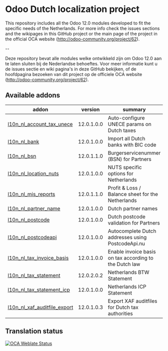 

Odoo Dutch localization project
===============================

This repository includes all the Odoo 12.0 modules developed to fit the specific needs of the Netherlands.
For more info check the issues sections and the wikipages in this GitHub project or the main page of the project in the official OCA website (http://odoo-community.org/project/62).

--

Deze repository bevat alle modules welke ontwikkeld zijn om Odoo 12.0 aan te laten sluiten bij de Nederlandse behoeftes. Voor meer informatie kunt u de issues sectie en wiki pagina's in deze GitHub bekijken, of de hoofdpagina bezoeken van dit project op de officiele OCA website (http://odoo-community.org/project/62). 

<!-- prettier-ignore-start -->
[//]: # (addons)

Available addons
----------------
addon | version | summary
--- | --- | ---
[l10n_nl_account_tax_unece](l10n_nl_account_tax_unece/) | 12.0.1.0.0 | Auto-configure UNECE params on Dutch taxes
[l10n_nl_bank](l10n_nl_bank/) | 12.0.1.0.0 | Import all Dutch banks with BIC code
[l10n_nl_bsn](l10n_nl_bsn/) | 12.0.1.1.0 | Burgerservicenummer (BSN) for Partners
[l10n_nl_location_nuts](l10n_nl_location_nuts/) | 12.0.1.0.0 | NUTS specific options for Netherlands
[l10n_nl_mis_reports](l10n_nl_mis_reports/) | 12.0.1.1.0 | Profit & Loss / Balance sheet for the Netherlands
[l10n_nl_partner_name](l10n_nl_partner_name/) | 12.0.1.0.0 | Dutch partner names
[l10n_nl_postcode](l10n_nl_postcode/) | 12.0.1.0.0 | Dutch postcode validation for Partners
[l10n_nl_postcodeapi](l10n_nl_postcodeapi/) | 12.0.1.0.0 | Autocomplete Dutch addresses using PostcodeApi.nu
[l10n_nl_tax_invoice_basis](l10n_nl_tax_invoice_basis/) | 12.0.1.0.0 | Enable invoice basis on tax according to the Dutch law
[l10n_nl_tax_statement](l10n_nl_tax_statement/) | 12.0.2.0.2 | Netherlands BTW Statement
[l10n_nl_tax_statement_icp](l10n_nl_tax_statement_icp/) | 12.0.1.0.0 | Netherlands ICP Statement
[l10n_nl_xaf_auditfile_export](l10n_nl_xaf_auditfile_export/) | 12.0.1.0.3 | Export XAF auditfiles for Dutch tax authorities

[//]: # (end addons)
<!-- prettier-ignore-end -->

Translation status
------------------

[![OCA Weblate Status](https://translation.odoo-community.org/widgets/l10n-netherlands-12-0/-/svg-badge.svg)](https://translation.odoo-community.org/projects/l10n-netherlands-12-0/)

